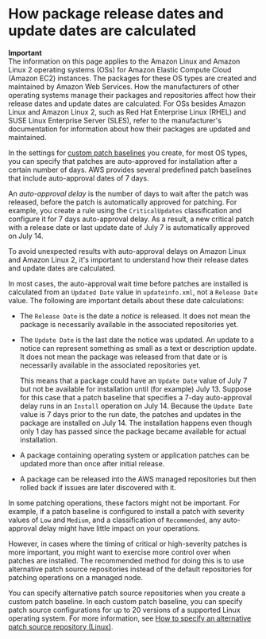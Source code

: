 # How package release dates and update dates are calculated<a name="patch-manager-how-it-works-release-dates"></a>

**Important**  
The information on this page applies to the Amazon Linux and Amazon Linux 2 operating systems \(OSs\) for Amazon Elastic Compute Cloud \(Amazon EC2\) instances\. The packages for these OS types are created and maintained by Amazon Web Services\. How the manufacturers of other operating systems manage their packages and repositories affect how their release dates and update dates are calculated\. For OSs besides Amazon Linux and Amazon Linux 2, such as Red Hat Enterprise Linux \(RHEL\) and SUSE Linux Enterprise Server \(SLES\), refer to the manufacturer's documentation for information about how their packages are updated and maintained\.

In the settings for [custom patch baselines](sysman-patch-baselines.md#patch-manager-baselines-custom) you create, for most OS types, you can specify that patches are auto\-approved for installation after a certain number of days\. AWS provides several predefined patch baselines that include auto\-approval dates of 7 days\.

An *auto\-approval delay* is the number of days to wait after the patch was released, before the patch is automatically approved for patching\. For example, you create a rule using the `CriticalUpdates` classification and configure it for 7 days auto\-approval delay\. As a result, a new critical patch with a release date or last update date of July 7 is automatically approved on July 14\.

To avoid unexpected results with auto\-approval delays on Amazon Linux and Amazon Linux 2, it's important to understand how their release dates and update dates are calculated\.

In most cases, the auto\-approval wait time before patches are installed is calculated from an `Updated Date` value in `updateinfo.xml`, not a `Release Date` value\. The following are important details about these date calculations: 
+ The `Release Date` is the date a *notice* is released\. It does not mean the package is necessarily available in the associated repositories yet\. 
+ The `Update Date` is the last date the notice was updated\. An update to a notice can represent something as small as a text or description update\. It does not mean the package was released from that date or is necessarily available in the associated repositories yet\. 

  This means that a package could have an `Update Date` value of July 7 but not be available for installation until \(for example\) July 13\. Suppose for this case that a patch baseline that specifies a 7\-day auto\-approval delay runs in an `Install` operation on July 14\. Because the `Update Date` value is 7 days prior to the run date, the patches and updates in the package are installed on July 14\. The installation happens even though only 1 day has passed since the package became available for actual installation\.
+ A package containing operating system or application patches can be updated more than once after initial release\.
+ A package can be released into the AWS managed repositories but then rolled back if issues are later discovered with it\.

In some patching operations, these factors might not be important\. For example, if a patch baseline is configured to install a patch with severity values of `Low` and `Medium`, and a classification of `Recommended`, any auto\-approval delay might have little impact on your operations\.

However, in cases where the timing of critical or high\-severity patches is more important, you might want to exercise more control over when patches are installed\. The recommended method for doing this is to use alternative patch source repositories instead of the default repositories for patching operations on a managed node\. 

You can specify alternative patch source repositories when you create a custom patch baseline\. In each custom patch baseline, you can specify patch source configurations for up to 20 versions of a supported Linux operating system\. For more information, see [How to specify an alternative patch source repository \(Linux\)](patch-manager-how-it-works-alt-source-repository.md)\.

 